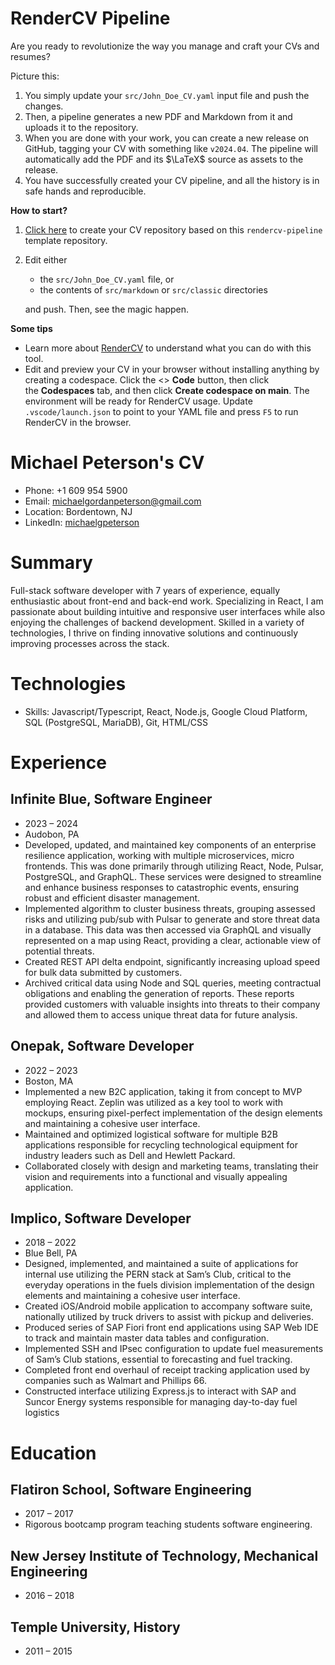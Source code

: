 <!-- Remove below in src/markdown/Header.j2.md not in README.md -->

# RenderCV Pipeline

Are you ready to revolutionize the way you manage and craft your CVs and resumes?

Picture this:

1.  You simply update your `src/John_Doe_CV.yaml` input file and push the changes.
2.  Then, a pipeline generates a new PDF and Markdown from it and uploads it to the repository.
3.  When you are done with your work, you can create a new release on GitHub, tagging your CV with something like `v2024.04`. The pipeline will automatically add the PDF and its $\LaTeX$ source as assets to the release.
4.  You have successfully created your CV pipeline, and all the history is in safe hands and reproducible.

**How to start?**

1.  [Click here](https://github.com/new?template_name=rendercv-pipeline&template_owner=sinaatalay) to create your CV repository based on this `rendercv-pipeline` template repository.
2.  Edit either
    -  the `src/John_Doe_CV.yaml` file, or
    -  the contents of `src/markdown` or `src/classic` directories
    
    and push. Then, see the magic happen.

**Some tips**

-  Learn more about [RenderCV](https://github.com/sinaatalay/rendercv) to understand what you can do with this tool.
-  Edit and preview your CV in your browser without installing anything by creating a codespace. Click the <> **Code** button, then click the **Codespaces** tab, and then click **Create codespace on main**. The environment will be ready for RenderCV usage. Update `.vscode/launch.json` to point to your YAML file and press `F5` to run RenderCV in the browser.

<!-- Remove above in src/markdown/Header.j2.md not in README.md -->
# Michael Peterson's CV

- Phone: +1 609 954 5900
- Email: [michaelgordanpeterson@gmail.com](mailto:michaelgordanpeterson@gmail.com)
- Location: Bordentown, NJ
- LinkedIn: [michaelgpeterson](https://linkedin.com/in/michaelgpeterson)


# Summary

Full-stack software developer with 7 years of experience, equally enthusiastic about front-end and back-end work. Specializing in React, I am passionate about building intuitive and responsive user interfaces while also enjoying the challenges of backend development. Skilled in a variety of technologies, I thrive on finding innovative solutions and continuously improving processes across the stack.

# Technologies

- Skills: Javascript/Typescript, React, Node.js, Google Cloud Platform, SQL (PostgreSQL, MariaDB), Git, HTML/CSS
# Experience

## Infinite Blue, Software Engineer

- 2023 – 2024
- Audobon, PA
- Developed, updated, and maintained key components of an enterprise resilience application, working with multiple microservices, micro frontends. This was done primarily through utilizing React, Node, Pulsar, PostgreSQL, and GraphQL. These services were designed to streamline and enhance business responses to catastrophic events, ensuring robust and efficient disaster management.
- Implemented algorithm to cluster business threats, grouping assessed risks and utilizing pub/sub with Pulsar to generate and store threat data in a database. This data was then accessed via GraphQL and visually represented on a map using React, providing a clear, actionable view of potential threats.
- Created REST API delta endpoint, significantly increasing upload speed for bulk data submitted by customers.
- Archived critical data using Node and SQL queries, meeting contractual obligations and enabling the generation of reports. These reports provided customers with valuable insights into threats to their company and allowed them to access unique threat data for future analysis.

## Onepak, Software Developer

- 2022 – 2023
- Boston, MA
- Implemented a new B2C application, taking it from concept to MVP employing React. Zeplin was utilized as a key tool to work with mockups, ensuring pixel-perfect implementation of the design elements and maintaining a cohesive user interface.
- Maintained and optimized logistical software for multiple B2B applications responsible for recycling technological equipment for industry leaders such as Dell and Hewlett Packard.
- Collaborated closely with design and marketing teams, translating their vision and requirements into a functional and visually appealing application.

## Implico, Software Developer

- 2018 – 2022
- Blue Bell, PA
- Designed, implemented, and maintained a suite of applications for internal use utilizing the PERN stack at Sam’s Club, critical to the everyday operations in the fuels division implementation of the design elements and maintaining a cohesive user interface.
- Created iOS/Android mobile application to accompany software suite, nationally utilized by truck drivers to assist with pickup and deliveries.
- Produced series of SAP Fiori front end applications using SAP Web IDE to track and maintain master data tables and configuration.
- Implemented SSH and IPsec configuration to update fuel measurements of Sam’s Club stations, essential to forecasting and fuel tracking.
- Completed front end overhaul of receipt tracking application used by companies such as Walmart and Phillips 66.
- Constructed interface utilizing Express.js to interact with SAP and Suncor Energy systems responsible for managing day-to-day fuel logistics

# Education

## Flatiron School, Software Engineering

- 2017 – 2017
- Rigorous bootcamp program teaching students software engineering.

## New Jersey Institute of Technology, Mechanical Engineering

- 2016 – 2018

## Temple University, History

- 2011 – 2015


